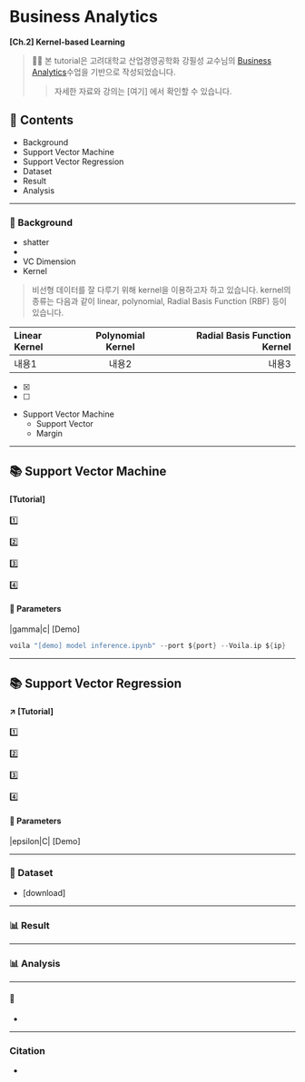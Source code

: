# Business Analytics
**[Ch.2] Kernel-based Learning**
>👨‍🏫 본 tutorial은 고려대학교 산업경영공학화 강필성 교수님의 [Business Analytics](https://github.com/pilsung-kang/Business-Analytics-IME654-)수업을 기반으로 작성되었습니다.
>>자세한 자료와 강의는 [여기] 에서 확인할 수 있습니다.

## 📂 Contents
* Background
* Support Vector Machine
* Support Vector Regression
* Dataset
* Result
* Analysis
-----------------------------
### :pushpin: Background
* shatter
* 
* VC Dimension
* Kernel
> 비선형 데이터를 잘 다루기 위해 kernel을 이용하고자 하고 있습니다. 
> kernel의 종류는 다음과 같이 linear, polynomial, Radial Basis Function (RBF) 등이 있습니다.
> 

|Linear Kernel|Polynomial Kernel|Radial Basis Function Kernel|
|:---|:---:|---:| 
|내용1|내용2|내용3|

* [x]
* [ ]

* Support Vector Machine
  * Support Vector
  * Margin
-----------------------------
## :books: Support Vector Machine 
#### [Tutorial]

:one: 

:two:

:three:

:four:

#### :pushpin: Parameters 
|gamma|c| [Demo]

```swift
voila "[demo] model inference.ipynb" --port ${port} --Voila.ip ${ip}
```

----------------------------
## :books: Support Vector Regression
#### :arrow_upper_right: [Tutorial]

:one: 

:two:

:three:

:four:

#### :pushpin: Parameters 
|epsilon|C| [Demo]


-----------------------------
### :pushpin: Dataset
* [download]
-----------------------------

### :bar_chart: Result

------------------------------
### 📊 Analysis


----------------------------
#### 💬
* 
------------------------------
### Citation
* 
